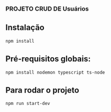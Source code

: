 ### PROJETO CRUD DE Usuários


## Instalação
`npm install`

## Pré-requisitos globais:
`npm install nodemon typescript ts-node`

## Para rodar o projeto
`npm run start-dev`